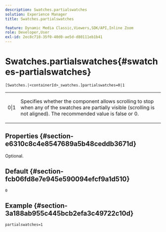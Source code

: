 ```yaml
---
description: Swatches.partialswatches
solution: Experience Manager
title: Swatches.partialswatches

feature: Dynamic Media Classic,Viewers,SDK/API,Inline Zoom
role: Developer,User
exl-id: 2ec8c718-35f0-40d0-ae5d-d80111eb1b41
---
```

# Swatches.partialswatches{#swatches-partialswatches}

 `[Swatches.|<containerId>_swatches.]partialswatches=0|1`

<table id="table_4B8CEC134277403A840A050BD8C8CE2B"> 
 <tbody> 
  <tr> 
   <td> <p> <span class="codeph"> 0|1</span> </p> </td> 
   <td> <p> Specifies whether the component allows scrolling to stop when any of the swatches are partially visible (scrolling is not aligned). The recommended value is <span class="codeph"> false</span> or <span class="codeph"> 0</span>. </p> </td> 
  </tr> 
 </tbody> 
</table>

## Properties {#section-e6310c8c4e8547689a5b48ceddb3671d}

Optional.

## Default {#section-fcb06fd8e7e945e590094efcf9a1d510}

`0`

## Example {#section-3a188ab955c445bcb2efa3c49722c10d}

`partialswatches=1`

